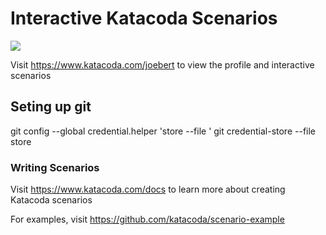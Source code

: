 # Interactive Katacoda Scenarios

[![](http://shields.katacoda.com/katacoda/joebert/count.svg)](https://www.katacoda.com/joebert "Get your profile on Katacoda.com")

Visit https://www.katacoda.com/joebert to view the profile and interactive scenarios

## Seting up git

git config --global credential.helper 'store --file <path-to-file>'
git credential-store --file <path-to-file> store

### Writing Scenarios
Visit https://www.katacoda.com/docs to learn more about creating Katacoda scenarios

For examples, visit https://github.com/katacoda/scenario-example
